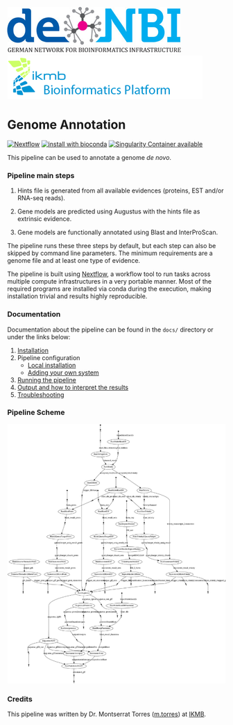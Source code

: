 ![](images/deNBI_logo.jpg) ![](images/ikmb_bfx_logo.png) 

# Genome Annotation 

[![Nextflow](https://img.shields.io/badge/nextflow-%E2%89%A50.30.0-brightgreen.svg)](https://www.nextflow.io/)
[![install with bioconda](https://img.shields.io/badge/install%20with-bioconda-brightgreen.svg)](http://bioconda.github.io/)
[![Singularity Container available](https://img.shields.io/badge/singularity-available-7E4C74.svg)](http://singularity.lbl.gov)

This pipeline can be used to annotate a genome *de novo*. 

### Pipeline main steps  

1. Hints file is generated from all available evidences (proteins, EST and/or RNA-seq reads). 

2. Gene models are predicted using Augustus with the hints file as extrinsic evidence. 

3. Gene models are functionally annotated using Blast and InterProScan. 

The pipeline runs these three steps by default, but each step can also be skipped by command line parameters. The minimum requirements are a genome file and at least one type of evidence. 

The pipeline is built using [Nextflow](https://www.nextflow.io), a workflow tool to run tasks across multiple compute infrastructures in a very portable manner. Most of the required programs are installed via conda during the execution, making installation trivial and results highly reproducible.

### Documentation 

Documentation about the pipeline can be found in the `docs/` directory or under the links below:

1. [Installation](docs/installation.md)
2. Pipeline configuration
    * [Local installation](docs/configuration/local.md)
    * [Adding your own system](docs/configuration/adding_your_own.md)
3. [Running the pipeline](docs/usage.md)
4. [Output and how to interpret the results](docs/output.md)
5. [Troubleshooting](docs/troubleshooting.md) 

### Pipeline Scheme 

![](images/genome-annotation_dag.svg) 


### Credits 

This pipeline was written by Dr. Montserrat Torres ([m.torres](https://git.ikmb.uni-kiel.de/m.torres)) at [IKMB](http://www.ikmb.uni-kiel.de).
